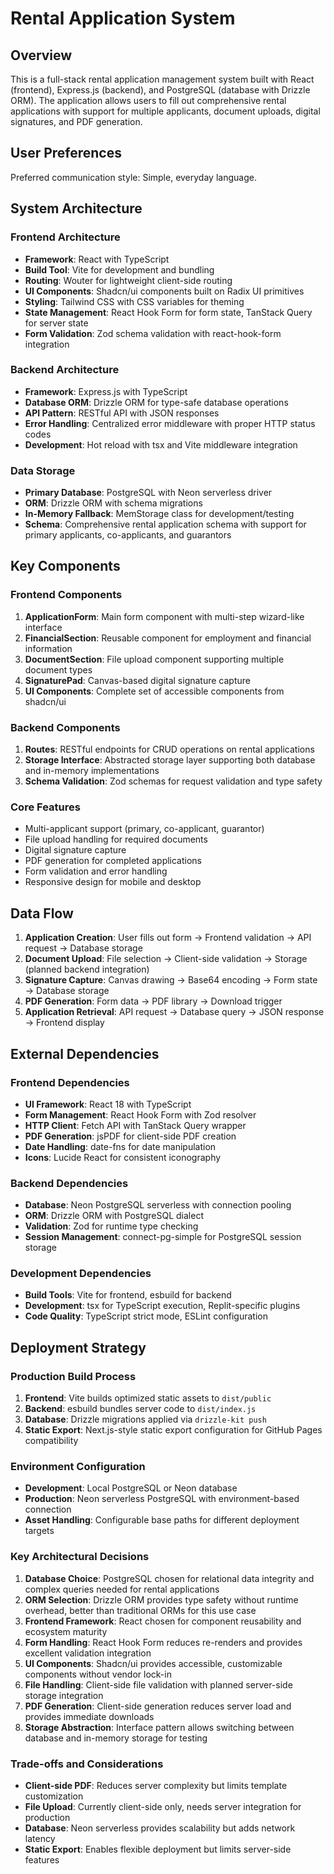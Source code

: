 # Rental Application System

## Overview

This is a full-stack rental application management system built with React (frontend), Express.js (backend), and PostgreSQL (database with Drizzle ORM). The application allows users to fill out comprehensive rental applications with support for multiple applicants, document uploads, digital signatures, and PDF generation.

## User Preferences

Preferred communication style: Simple, everyday language.

## System Architecture

### Frontend Architecture
- **Framework**: React with TypeScript
- **Build Tool**: Vite for development and bundling
- **Routing**: Wouter for lightweight client-side routing
- **UI Components**: Shadcn/ui components built on Radix UI primitives
- **Styling**: Tailwind CSS with CSS variables for theming
- **State Management**: React Hook Form for form state, TanStack Query for server state
- **Form Validation**: Zod schema validation with react-hook-form integration

### Backend Architecture
- **Framework**: Express.js with TypeScript
- **Database ORM**: Drizzle ORM for type-safe database operations
- **API Pattern**: RESTful API with JSON responses
- **Error Handling**: Centralized error middleware with proper HTTP status codes
- **Development**: Hot reload with tsx and Vite middleware integration

### Data Storage
- **Primary Database**: PostgreSQL with Neon serverless driver
- **ORM**: Drizzle ORM with schema migrations
- **In-Memory Fallback**: MemStorage class for development/testing
- **Schema**: Comprehensive rental application schema with support for primary applicants, co-applicants, and guarantors

## Key Components

### Frontend Components
1. **ApplicationForm**: Main form component with multi-step wizard-like interface
2. **FinancialSection**: Reusable component for employment and financial information
3. **DocumentSection**: File upload component supporting multiple document types
4. **SignaturePad**: Canvas-based digital signature capture
5. **UI Components**: Complete set of accessible components from shadcn/ui

### Backend Components
1. **Routes**: RESTful endpoints for CRUD operations on rental applications
2. **Storage Interface**: Abstracted storage layer supporting both database and in-memory implementations
3. **Schema Validation**: Zod schemas for request validation and type safety

### Core Features
- Multi-applicant support (primary, co-applicant, guarantor)
- File upload handling for required documents
- Digital signature capture
- PDF generation for completed applications
- Form validation and error handling
- Responsive design for mobile and desktop

## Data Flow

1. **Application Creation**: User fills out form → Frontend validation → API request → Database storage
2. **Document Upload**: File selection → Client-side validation → Storage (planned backend integration)
3. **Signature Capture**: Canvas drawing → Base64 encoding → Form state → Database storage
4. **PDF Generation**: Form data → PDF library → Download trigger
5. **Application Retrieval**: API request → Database query → JSON response → Frontend display

## External Dependencies

### Frontend Dependencies
- **UI Framework**: React 18 with TypeScript
- **Form Management**: React Hook Form with Zod resolver
- **HTTP Client**: Fetch API with TanStack Query wrapper
- **PDF Generation**: jsPDF for client-side PDF creation
- **Date Handling**: date-fns for date manipulation
- **Icons**: Lucide React for consistent iconography

### Backend Dependencies
- **Database**: Neon PostgreSQL serverless with connection pooling
- **ORM**: Drizzle ORM with PostgreSQL dialect
- **Validation**: Zod for runtime type checking
- **Session Management**: connect-pg-simple for PostgreSQL session storage

### Development Dependencies
- **Build Tools**: Vite for frontend, esbuild for backend
- **Development**: tsx for TypeScript execution, Replit-specific plugins
- **Code Quality**: TypeScript strict mode, ESLint configuration

## Deployment Strategy

### Production Build Process
1. **Frontend**: Vite builds optimized static assets to `dist/public`
2. **Backend**: esbuild bundles server code to `dist/index.js`
3. **Database**: Drizzle migrations applied via `drizzle-kit push`
4. **Static Export**: Next.js-style static export configuration for GitHub Pages compatibility

### Environment Configuration
- **Development**: Local PostgreSQL or Neon database
- **Production**: Neon serverless PostgreSQL with environment-based connection
- **Asset Handling**: Configurable base paths for different deployment targets

### Key Architectural Decisions

1. **Database Choice**: PostgreSQL chosen for relational data integrity and complex queries needed for rental applications
2. **ORM Selection**: Drizzle ORM provides type safety without runtime overhead, better than traditional ORMs for this use case
3. **Frontend Framework**: React chosen for component reusability and ecosystem maturity
4. **Form Handling**: React Hook Form reduces re-renders and provides excellent validation integration
5. **UI Components**: Shadcn/ui provides accessible, customizable components without vendor lock-in
6. **File Handling**: Client-side file validation with planned server-side storage integration
7. **PDF Generation**: Client-side generation reduces server load and provides immediate downloads
8. **Storage Abstraction**: Interface pattern allows switching between database and in-memory storage for testing

### Trade-offs and Considerations
- **Client-side PDF**: Reduces server complexity but limits template customization
- **File Upload**: Currently client-side only, needs server integration for production
- **Database**: Neon serverless provides scalability but adds network latency
- **Static Export**: Enables flexible deployment but limits server-side features